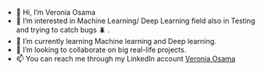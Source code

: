 - 👋 Hi, I’m Veronia Osama
- 👀 I’m interested in Machine Learning/ Deep Learning field also in Testing and trying to catch bugs :beetle: .
- 🌱 I’m currently learning Machine learning and Deep learning.
- 💞️ I’m looking to collaborate on big real-life projects.
- 📫 You can reach me through my LinkedIn account [Veronia Osama](#https://www.linkedin.com/in/veronia-osama-15733b160/)

<!---
VeroZaki/VeroZaki is a ✨ special ✨ repository because its `README.md` (this file) appears on your GitHub profile.
You can click the Preview link to take a look at your changes.
--->

